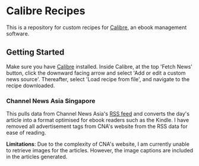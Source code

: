 # Calibre Recipes
This is a repository for custom recipes for [Calibre](https://calibre-ebook.com/), an ebook management software. 

## Getting Started
Make sure you have [Calibre](https://calibre-ebook.com/) installed. Inside Calibre, at the top 'Fetch News' button, click the downward facing arrow and select 'Add or edit a custom news source'. Thereafter, select 'Load recipe from file', and navigate to the recipe downloaded.

### Channel News Asia Singapore
This pulls data from Channel News Asia's [RSS feed](https://www.channelnewsasia.com/news/rss) and converts the day's article into a format optimised for ebook readers such as the Kindle. I have removed all advertisement tags from CNA's website from the RSS data for ease of reading. 

**Limitations**: Due to the complexity of CNA's website, I am currently unable to retrieve images for the articles. However, the image captions are included in the articles generated. 